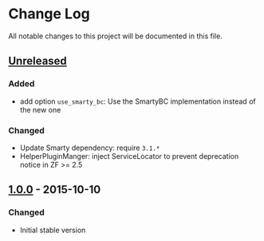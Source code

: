 # Change Log
All notable changes to this project will be documented in this file.

## [Unreleased]
### Added
- add option `use_smarty_bc`: Use the SmartyBC implementation instead of the new one

### Changed
- Update Smarty dependency: require `3.1.*`
- HelperPluginManger: inject ServiceLocator to prevent deprecation notice in ZF >= 2.5

## [1.0.0] - 2015-10-10
### Changed
- Initial stable version


[Unreleased]: https://github.com/gkralik/gk-smarty/compare/1.0.0...HEAD
[1.0.0]: https://github.com/gkralik/gk-smarty/compare/0.5.3...1.0.0
